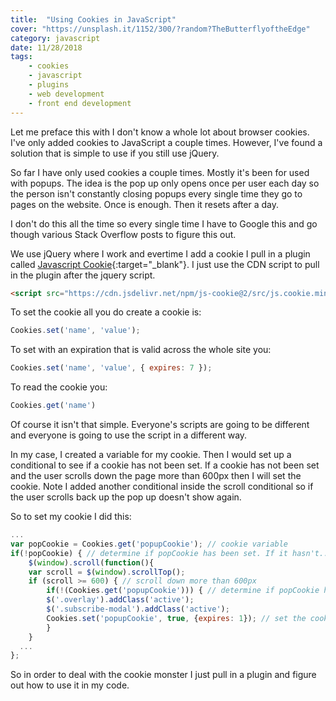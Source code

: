 ```yaml
---
title:  "Using Cookies in JavaScript" 
cover: "https://unsplash.it/1152/300/?random?TheButterflyoftheEdge"
category: javascript
date: 11/28/2018
tags:
    - cookies
    - javascript
    - plugins
    - web development
    - front end development
---
```


Let me preface this with I don't know a whole lot about browser cookies. I've only added cookies to JavaScript a couple times. However, I've found a solution that is simple to use if you still use jQuery.

So far I have only used cookies a couple times. Mostly it's been for used with popups. The idea is the pop up only opens once per user each day so the person isn't constantly closing popups every single time they go to pages on the website. Once is enough. Then it resets after a day.

I don't do this all the time so every single time I have to Google this and go though various Stack Overflow posts to figure this out. 

We use jQuery where I work and evertime I add a cookie I pull in a plugin called [Javascript Cookie](https://github.com/js-cookie/js-cookie){:target="_blank"}. I just use the CDN script to pull in the plugin after the jquery script.

```html
<script src="https://cdn.jsdelivr.net/npm/js-cookie@2/src/js.cookie.min.js"></script>
```

To set the cookie all you do create a cookie is:

```javascript
Cookies.set('name', 'value');
```

To set with an expiration that is valid across the whole site you:

```javascript
Cookies.set('name', 'value', { expires: 7 });
```

To read the cookie you:

```javascript
Cookies.get('name')
```

Of course it isn't that simple. Everyone's scripts are going to be different and everyone is going to use the script in a different way.

In my case, I created a variable for my cookie. Then I would set up a conditional to see if a cookie has not been set. If a cookie has not been set and the user scrolls down the page more than 600px then I will set the cookie. Note I added another conditional inside the scroll conditional so if the user scrolls back up the pop up doesn't show again. 

So to set my cookie I did this:

```javascript
...
var popCookie = Cookies.get('popupCookie'); // cookie variable
if(!popCookie) { // determine if popCookie has been set. If it hasn't...
    $(window).scroll(function(){
    var scroll = $(window).scrollTop();
    if (scroll >= 600) { // scroll down more than 600px
        if(!(Cookies.get('popupCookie'))) { // determine if popCookie has been set. If it hasn't...
        $('.overlay').addClass('active');
        $('.subscribe-modal').addClass('active');
        Cookies.set('popupCookie', true, {expires: 1}); // set the cookie and it will expire in 1 day
        }
    }
  ...
};
```

So in order to deal with the cookie monster I just pull in a plugin and figure out how to use it in my code.



